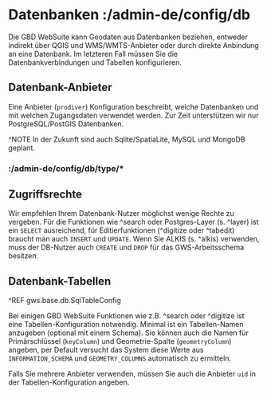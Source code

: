 # Datenbanken :/admin-de/config/db

Die GBD WebSuite kann Geodaten aus Datenbanken beziehen, entweder indirekt über QGIS und WMS/WMTS-Anbieter oder durch direkte Anbindung an eine Datenbank. Im letzteren Fall müssen Sie die Datenbankverbindungen und Tabellen konfigurieren.

## Datenbank-Anbieter

Eine Anbieter (`prodiver`) Konfiguration beschreibt, welche Datenbanken und mit welchen Zugangsdaten verwendet werden. Zur Zeit unterstützen wir nur PostgreSQL/PostGIS Datenbanken.

^NOTE In der Zukunft sind auch Sqlite/SpatiaLite, MySQL und MongoDB geplant.

### :/admin-de/config/db/type/*

Zugriffsrechte
--------------

Wir empfehlen Ihrem Datenbank-Nutzer möglichst wenige Rechte zu vergeben. Für die Funktionen wie ^search oder Postgres-Layer (s. ^layer) ist ein `SELECT` ausreichend, für Editierfunktionen (^digitize oder ^tabedit) braucht man auch `INSERT` und `UPDATE`. Wenn Sie ALKIS (s. ^alkis) verwenden, muss der DB-Nutzer auch `CREATE` und `DROP` für das GWS-Arbeitsschema besitzen.

Datenbank-Tabellen
------------------

^REF gws.base.db.SqlTableConfig

Bei einigen GBD WebSuite Funktionen wie z.B. ^search oder ^digitize ist eine Tabellen-Konfiguration notwendig. Minimal ist ein Tabellen-Namen anzugeben (optional mit einem Schema). Sie können auch die Namen für Primärschlüssel (`keyColumn`) und Geometrie-Spalte (`geometryColumn`) angeben, per Default versucht das System diese Werte aus `INFORMATION_SCHEMA` und `GEOMETRY_COLUMNS` automatisch zu ermitteln.

Falls Sie mehrere Anbieter verwenden, müssen Sie auch die Anbieter `uid` in der Tabellen-Konfiguration angeben.



